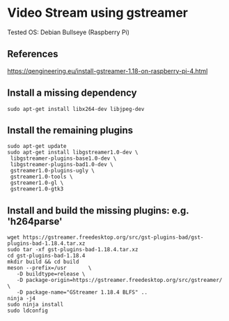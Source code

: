 # Video Stream using gstreamer
Tested OS: Debian Bullseye (Raspberry Pi)

## References
https://qengineering.eu/install-gstreamer-1.18-on-raspberry-pi-4.html

## Install a missing dependency

    sudo apt-get install libx264-dev libjpeg-dev

## Install the remaining plugins

    sudo apt-get update
    sudo apt-get install libgstreamer1.0-dev \
     libgstreamer-plugins-base1.0-dev \
     libgstreamer-plugins-bad1.0-dev \
     gstreamer1.0-plugins-ugly \
     gstreamer1.0-tools \
     gstreamer1.0-gl \
     gstreamer1.0-gtk3

## Install and build the missing plugins: e.g. 'h264parse'

    wget https://gstreamer.freedesktop.org/src/gst-plugins-bad/gst-plugins-bad-1.18.4.tar.xz
    sudo tar -xf gst-plugins-bad-1.18.4.tar.xz
    cd gst-plugins-bad-1.18.4
    mkdir build && cd build
    meson --prefix=/usr       \
       -D buildtype=release \
       -D package-origin=https://gstreamer.freedesktop.org/src/gstreamer/ \
       -D package-name="GStreamer 1.18.4 BLFS" ..
    ninja -j4
    sudo ninja install
    sudo ldconfig
